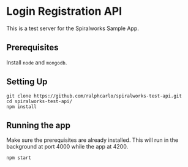 # Login Registration API
This is a test server for the Spiralworks Sample App.

## Prerequisites

Install `node` and `mongodb`.

## Setting Up

```
git clone https://github.com/ralphcarlo/spiralworks-test-api.git
cd spiralworks-test-api/
npm install
```
## Running the app

Make sure the prerequisites are already installed. This will run in the background at port 4000 while the app at 4200.

```
npm start
```
